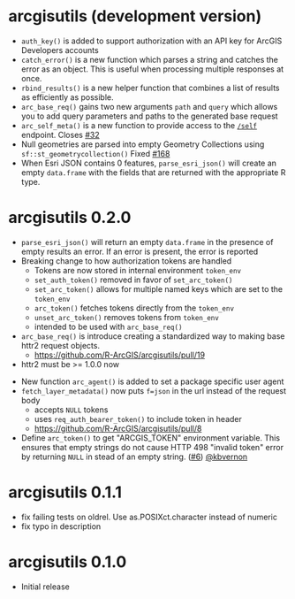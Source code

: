 # arcgisutils (development version)

- `auth_key()` is added to support authorization with an API key for ArcGIS Developers accounts
- `catch_error()` is a new function which parses a string and catches the error as an object. This is useful when processing multiple responses at once. 
- `rbind_results()` is a new helper function that combines a list of results as efficiently as possible.
- `arc_base_req()` gains two new arguments `path` and `query` which allows you to add query parameters and paths to the generated base request
- `arc_self_meta()` is a new function to provide access to the [`/self`](https://developers.arcgis.com/rest/users-groups-and-items/portal-self.htm) endpoint. Closes [#32](https://github.com/R-ArcGIS/arcgisutils/issues/32)
- Null geometries are parsed into empty Geometry Collections using `sf::st_geometrycollection()` Fixed [#168](https://github.com/R-ArcGIS/arcgislayers/issues/168)
- When Esri JSON contains 0 features, `parse_esri_json()` will create an empty `data.frame` with the fields that are returned with the appropriate R type.


# arcgisutils 0.2.0

- `parse_esri_json()` will return an empty `data.frame` in the presence of empty results an error. If an error is present, the error is reported
- Breaking change to how authorization tokens are handled
  - Tokens are now stored in internal environment `token_env`
  - `set_auth_token()` removed in favor of `set_arc_token()` 
  - `set_arc_token()` allows for multiple named keys which are set to the `token_env`
  - `arc_token()` fetches tokens directly from the `token_env` 
  - `unset_arc_token()` removes tokens from `token_env`
  - intended to be used with `arc_base_req()` 
- `arc_base_req()` is introduce creating a standardized way to making base httr2 request objects. 
  - <https://github.com/R-ArcGIS/arcgisutils/pull/19>
- httr2 must be >= 1.0.0 now
* New function `arc_agent()` is added to set a package specific user agent 
* `fetch_layer_metadata()` now puts `f=json` in the url instead of the request body
  - accepts `NULL` tokens 
  - uses `req_auth_bearer_token()` to include token in header
  - <https://github.com/R-ArcGIS/arcgisutils/pull/8>
* Define `arc_token()` to get "ARCGIS_TOKEN" environment variable. This ensures that empty strings do not cause HTTP 498 "invalid token" error by returning `NULL` in stead of an empty string. ([#6](https://github.com/R-ArcGIS/arcgisutils/pull/6)) [@kbvernon](https://github.com/kbvernon)

# arcgisutils 0.1.1

* fix failing tests on oldrel. Use as.POSIXct.character instead of numeric
* fix typo in description 

# arcgisutils 0.1.0

* Initial release
